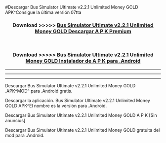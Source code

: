 #Descargar Bus Simulator Ultimate v2.2.1 Unlimited Money GOLD  APK^Consigue la última versión 07tta



<div align="center">
<h3>Download >>>>> <a href="https://es-sites.web.app/?es= Bus Simulator Ultimate v2.2.1 Unlimited Money GOLD ">Bus Simulator Ultimate v2.2.1 Unlimited Money GOLD  Descargar A P K Premium</a></h3><br>

<h3>Download >>>>> <a href="https://es-sites.web.app/?es= Bus Simulator Ultimate v2.2.1 Unlimited Money GOLD ">Bus Simulator Ultimate v2.2.1 Unlimited Money GOLD  Instalador de A P K para .Android</a></h3>
</div>


----------------------------------------------------------

----------------------------------------------------------

----------------------------------------------------------

Descargar Bus Simulator Ultimate v2.2.1 Unlimited Money GOLD  .APK^MOD^ para .Android gratis.

Descargar la aplicación. Bus Simulator Ultimate v2.2.1 Unlimited Money GOLD  APK^El nombre es la versión para .Android.

Descargar Bus Simulator Ultimate v2.2.1 Unlimited Money GOLD  A P K [Sin anuncios]

Descargar Bus Simulator Ultimate v2.2.1 Unlimited Money GOLD  gratuita del mod para .Android.